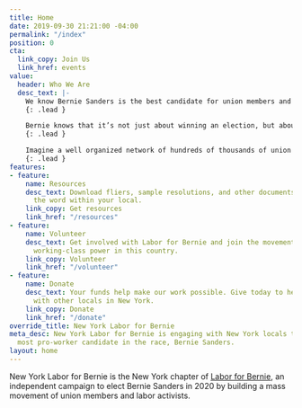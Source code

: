 ```yaml
---
title: Home
date: 2019-09-30 21:21:00 -04:00
permalink: "/index"
position: 0
cta:
  link_copy: Join Us
  link_href: events
value:
  header: Who We Are
  desc_text: |-
    We know Bernie Sanders is the best candidate for union members and working people in this country, but his road to the White House is going to be much more difficult without the support of unions. In order to get that support, he’ll need tens of thousands of union members speaking up and advocating for an endorsement.
    {: .lead }

    Bernie knows that it’s not just about winning an election, but about building a grassroots political revolution. Labor for Bernie's role is to take that political revolution to our unions and our workplaces. We need an organized force outside of the White House and Congress to win meaningful change.
    {: .lead }

    Imagine a well organized network of hundreds of thousands of union members ready to fight — in their state, in their union, with their employer — for Medicare for All, a Green New Deal, and the Workplace Democracy Plan. That’s what we need to build, and that’s what New York Labor for Bernie is building.
    {: .lead }
features:
- feature:
    name: Resources
    desc_text: Download fliers, sample resolutions, and other documents to help spread
      the word within your local.
    link_copy: Get resources
    link_href: "/resources"
- feature:
    name: Volunteer
    desc_text: Get involved with Labor for Bernie and join the movement to strengthen
      working-class power in this country.
    link_copy: Volunteer
    link_href: "/volunteer"
- feature:
    name: Donate
    desc_text: Your funds help make our work possible. Give today to help us connect
      with other locals in New York.
    link_copy: Donate
    link_href: "/donate"
override_title: New York Labor for Bernie
meta_desc: New York Labor for Bernie is engaging with New York locals to support the
  most pro-worker candidate in the race, Bernie Sanders.
layout: home
---
```


New York Labor for Bernie is the New York chapter of [Labor for Bernie](https://laborforbernie2020.org), an independent campaign to elect Bernie Sanders in 2020 by building a mass movement of union members and labor activists.